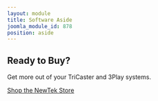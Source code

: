 ```yaml
---
layout: module
title: Software Aside
joomla_module_id: 878
position: aside
---
```

<!-- Module: Software Aside -->
<h2>Ready to Buy?</h2>
<p>Get more out of your TriCaster and 3Play systems.</p>
<p class="cta-container"><a href="https://store.newtek.com" class="cta-blue cta-small align-center block">Shop the NewTek Store</a></p>

